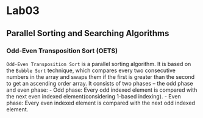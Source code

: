 # Lab03

## Parallel Sorting and Searching Algorithms

### Odd-Even Transposition Sort (OETS)

`Odd-Even Transposition Sort` is a parallel sorting algorithm. It is based on the `Bubble Sort` technique, which compares every two consecutive numbers in the array and swaps them if the first is greater than the second to get an ascending order array. It consists of two phases – the odd phase and even phase:
    - Odd phase: Every odd indexed element is compared with the next even indexed element(considering 1-based indexing).
    - Even phase: Every even indexed element is compared with the next odd indexed element.


